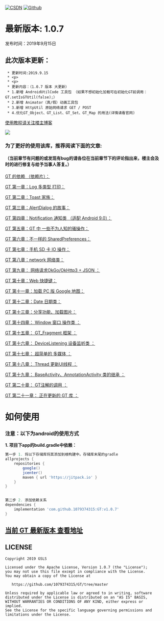 [![CSDN](https://img.shields.io/badge/Android%20Arsenal-Fragmentation-brightgreen.svg?style=flat)](https://blog.csdn.net/qq_39799899)
[![Github](https://travis-ci.org/YoKeyword/Fragmentation.svg?branch=master)](https://github.com/1079374315)


# 最新版本: 1.0.7
发布时间：2019年9月15日 

## 此次版本更新： 
````
 * 更新时间:2019.9.15
 * <p>
 * <p>
 * 更新内容：（1.0.7 版本 大更新）
 * 1.新增 AndroidUtilCode 工具包 （如果不想初始化加载可在初始化GT前调用：GT.setIsGTUtil(false);）
 * 2.新增 Animator（真/假）动画工具包
 * 3.新增 HttpUtil 原始网络请求 GET / POST
 * 4.优化GT_Object、GT_List、GT_Set、GT_Map 的用法(详情请看官网)
````

[使用教程请关注楼主博客](https://blog.csdn.net/qq_39799899/article/details/98891256)

![](/gif/logo.png)


### 为了更好的使用该库，推荐阅读下面的文章:

#### （当前章节有问题的或发现有bug的请各位在当前章节下的评论指出来，楼主会及时的进行修复与给予当事人答复。）


[GT 的依赖 （依赖片）：](https://blog.csdn.net/qq_39799899/article/details/89679778)

[GT 第一章：Log 多类型 打印：](https://blog.csdn.net/qq_39799899/article/details/98891256#GT%20%E7%AC%AC%E4%B8%80%E7%AB%A0%EF%BC%9ALog%20%E5%A4%9A%E7%B1%BB%E5%9E%8B%20%E6%89%93%E5%8D%B0)

[GT 第二章：Toast 家族：](https://blog.csdn.net/qq_39799899/article/details/98891256#GT%20%E7%AC%AC%E4%BA%8C%E7%AB%A0%EF%BC%9A)

[GT 第三章：AlertDialog 的故事：](https://blog.csdn.net/qq_39799899/article/details/98891256#GT%20%E7%AC%AC%E4%B8%89%E7%AB%A0%EF%BC%9A)

[GT 第四章：Notification 通知类 （适配 Android 9.0）：](https://blog.csdn.net/qq_39799899/article/details/98891256#GT%20%E7%AC%AC%E5%9B%9B%E7%AB%A0%EF%BC%9A)

[GT 第五章：GT 中  一些不为人知的骚操作：](https://blog.csdn.net/qq_39799899/article/details/98891256#GT%20%E7%AC%AC%E4%BA%94%E7%AB%A0%EF%BC%9A)

[GT 第六章：不一样的 SharedPreferences：](https://blog.csdn.net/qq_39799899/article/details/98891256#GT%20%E7%AC%AC%E5%85%AD%E7%AB%A0%EF%BC%9A)

[GT 第七章：手机 SD 卡 IO 操作：](https://blog.csdn.net/qq_39799899/article/details/98891256#GT%20%E7%AC%AC%E4%B8%83%E7%AB%A0%EF%BC%9A%E6%89%8B%E6%9C%BA%20SD%20%E5%8D%A1%20IO%20%E6%93%8D%E4%BD%9C)

[GT 第八章：network 网络类：](https://blog.csdn.net/qq_39799899/article/details/98891256#GT%20%E7%AC%AC%E5%85%AB%E7%AB%A0%EF%BC%9Anetwork%20%E7%BD%91%E7%BB%9C%E7%B1%BB)

[GT 第九章： 网络请求OkGo/OkHttp3 + JSON ：](https://blog.csdn.net/qq_39799899/article/details/98891256#GT%20%E7%AC%AC%E4%B9%9D%E7%AB%A0%EF%BC%9A%20%E7%BD%91%E7%BB%9C%E8%AF%B7%E6%B1%82OkGo%2FOkHttp3%20%2B%20JSON)

[GT 第十章：Web 快捷键：](https://blog.csdn.net/qq_39799899/article/details/98891256#GT%20%E7%AC%AC%E5%8D%81%E7%AB%A0%EF%BC%9AWeb%20%E5%BF%AB%E6%8D%B7%E9%94%AE)

[GT 第十一章：加载 PC 版 Google 地图：](https://blog.csdn.net/qq_39799899/article/details/98891256#GT%20%E7%AC%AC%E5%8D%81%E4%B8%80%E7%AB%A0%EF%BC%9A%E5%8A%A0%E8%BD%BD%20PC%20%E7%89%88%20Google%20%E5%9C%B0%E5%9B%BE)

[GT 第十二章：Date  日期类：](https://blog.csdn.net/qq_39799899/article/details/98891256#%E6%96%87%E7%AB%A0%E4%BB%8B%E7%BB%8D%EF%BC%9A)

[GT 第十三章：分享功能、加载图片：](https://blog.csdn.net/qq_39799899/article/details/98891256#GT%20%E7%AC%AC%E5%8D%81%E4%B8%89%E7%AB%A0%EF%BC%9A)

[GT 第十四章：  Window 窗口 操作类 ：](https://blog.csdn.net/qq_39799899/article/details/98891256#GT%20%E7%AC%AC%E5%8D%81%E5%9B%9B%E7%AB%A0%EF%BC%9A)

[GT 第十五章：  GT_Fragment 框架 ：](https://blog.csdn.net/qq_39799899/article/details/98891256#GT%20%E7%AC%AC%E5%8D%81%E4%BA%94%E7%AB%A0%EF%BC%9A%C2%A0%20GT_Fragment%20%E6%A1%86%E6%9E%B6)

[GT 第十六章： DeviceListening  设备监听类 ：](https://blog.csdn.net/qq_39799899/article/details/98891256#GT%20%E7%AC%AC%E5%8D%81%E5%85%AD%E7%AB%A0%EF%BC%9A)

[GT 第十七章： 超简单的 多媒体 ：](https://blog.csdn.net/qq_39799899/article/details/98891256#GT%20%E7%AC%AC%E5%8D%81%E4%B8%83%E7%AB%A0%EF%BC%9A)

[GT 第十八章： Thread 更新UI线程 ：](https://blog.csdn.net/qq_39799899/article/details/98891256#GT%20%E7%AC%AC%E5%8D%81%E5%85%AB%E7%AB%A0%EF%BC%9A)

[GT 第十九章： BaseActivity、AnnotationActivity 类的继承 ：](https://blog.csdn.net/qq_39799899/article/details/98891256#GT%20%E7%AC%AC%E5%8D%81%E4%B9%9D%E7%AB%A0%EF%BC%9A%C2%A0BaseActivity%EF%BC%8CAnnotationActivity%E7%B1%BB%E7%9A%84%E7%BB%A7%E6%89%BF%EF%BC%9A)

[GT 第二十章： GT注解的调用 ：](https://blog.csdn.net/qq_39799899/article/details/98891256#GT%20%E7%AC%AC%E4%BA%8C%E5%8D%81%E7%AB%A0%EF%BC%9A%C2%A0GT%E6%B3%A8%E8%A7%A3%E7%9A%84%E8%B0%83%E7%94%A8%EF%BC%9A)

[GT 第二十一章： 正在更新的 GT 库 ：](https://blog.csdn.net/qq_39799899/article/details/98891256#GT%20%E7%AC%AC%E5%8D%81%E4%B9%9D%E7%AB%A0%EF%BC%9A)



# 如何使用
### 注意：以下为android的使用方式
**1. 项目下app的build.gradle中依赖：**

````gradle
第一步 1. 将以下存储库将其添加到根构建中。存储库末尾的gradle
allprojects {
    repositories {
        google()
        jcenter()
        maven { url 'https://jitpack.io' }
    }
}
	
	
第二步 2. 添加依赖关系
dependencies {
	implementation 'com.github.1079374315:GT:v1.0.7'
}
````

## [当前 GT 最新版本 查看地址](https://jitpack.io/#1079374315/GT/v1.0.7)

## LICENSE
````
Copyright 2019 GSLS

Licensed under the Apache License, Version 1.0.7 (the "License");
you may not use this file except in compliance with the License.
You may obtain a copy of the License at

   https://github.com/1079374315/GT/tree/master

Unless required by applicable law or agreed to in writing, software
distributed under the License is distributed on an "AS IS" BASIS,
WITHOUT WARRANTIES OR CONDITIONS OF ANY KIND, either express or implied.
See the License for the specific language governing permissions and
limitations under the License.
````
